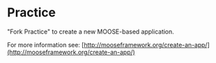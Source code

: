 Practice
=====

"Fork Practice" to create a new MOOSE-based application.

For more information see: [http://mooseframework.org/create-an-app/](http://mooseframework.org/create-an-app/)
